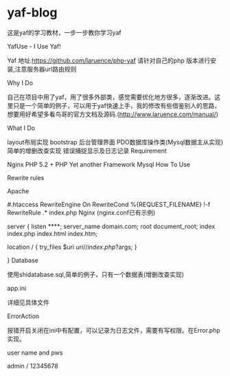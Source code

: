 # yaf-blog

这是yaf的学习教材，一步一步教你学习yaf


YafUse - I Use Yaf!

Yaf 地址:https://github.com/laruence/php-yaf 请针对自己的php 版本进行安装,注意服务器url路由规则

Why I Do

自己在项目中用了yaf，用了很多外部类，感觉需要优化地方很多，逐渐改进。这里只是一个简单的例子，可以用于yaf快速上手，我的修改有些借鉴别人的思路，想要用好希望多看鸟哥的官方文档及源码.(http://www.laruence.com/manual/)

What I Do

layout布局实现
bootstrap 后台管理界面
PDO数据库操作类(Mysql数据主从实现)
简单的增删改查实现
错误捕捉显示及日志记录
Requirement

Nginx
PHP 5.2 +
PHP Yet another Framework
Mysql
How To Use

Rewrite rules

Apache

#.htaccess
RewriteEngine On
RewriteCond %{REQUEST_FILENAME} !-f
RewriteRule .* index.php
Nginx (nginx.conf已有示例)

server {
  listen ****;
  server_name  domain.com;
  root   document_root;
  index  index.php index.html index.htm;

  location / {
		try_files $uri $uri/ /index.php?$args;
  }

}
Database

使用shidatabase.sql,简单的例子，只有一个数据表(增删改查实现)

app.ini

详细见具体文件

ErrorAction

报错开启关闭在ini中有配置，可以记录为日志文件，需要有写权限。在Error.php实现。

user name and pws

admin / 12345678
